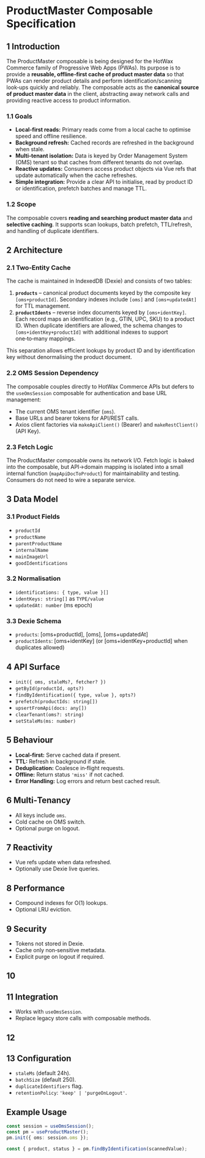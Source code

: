 # ProductMaster Composable Specification

## 1 Introduction

The ProductMaster composable is being designed for the HotWax Commerce family of Progressive Web Apps (PWAs). Its purpose is to provide a **reusable, offline‑first cache of product master data** so that PWAs can render product details and perform identification/scanning look‑ups quickly and reliably. The composable acts as the **canonical source of product master data** in the client, abstracting away network calls and providing reactive access to product information.

### 1.1 Goals

* **Local‑first reads:** Primary reads come from a local cache to optimise speed and offline resilience.
* **Background refresh:** Cached records are refreshed in the background when stale.
* **Multi‑tenant isolation:** Data is keyed by Order Management System (OMS) tenant so that caches from different tenants do not overlap.
* **Reactive updates:** Consumers access product objects via Vue refs that update automatically when the cache refreshes.
* **Simple integration:** Provide a clear API to initialise, read by product ID or identification, prefetch batches and manage TTL.

### 1.2 Scope

The composable covers **reading and searching product master data** and **selective caching**. It supports scan lookups, batch prefetch, TTL/refresh, and handling of duplicate identifiers. 

## 2 Architecture

### 2.1 Two‑Entity Cache

The cache is maintained in IndexedDB (Dexie) and consists of two tables:

1. **`products`** – canonical product documents keyed by the composite key `[oms+productId]`. Secondary indexes include `[oms]` and `[oms+updatedAt]` for TTL management.
2. **`productIdents`** – reverse index documents keyed by `[oms+identKey]`. Each record maps an identification (e.g., GTIN, UPC, SKU) to a product ID. When duplicate identifiers are allowed, the schema changes to `[oms+identKey+productId]` with additional indexes to support one‑to‑many mappings.

This separation allows efficient lookups by product ID and by identification key without denormalising the product document.

### 2.2 OMS Session Dependency

The composable couples directly to HotWax Commerce APIs but defers to the `useOmsSession` composable for authentication and base URL management:

* The current OMS tenant identifier (`oms`).
* Base URLs and bearer tokens for API/REST calls.
* Axios client factories via `makeApiClient()` (Bearer) and `makeRestClient()` (API Key).


### 2.3 Fetch Logic

The ProductMaster composable owns its network I/O. Fetch logic is baked into the composable, but API→domain mapping is isolated into a small internal function (`mapApiDocToProduct`) for maintainability and testing. Consumers do not need to wire a separate service.


## 3 Data Model

### 3.1 Product Fields

* `productId`
* `productName`
* `parentProductName`
* `internalName`
* `mainImageUrl`
* `goodIdentifications`

### 3.2 Normalisation

* `identifications: { type, value }[]`
* `identKeys: string[]` as `TYPE/value`
* `updatedAt: number` (ms epoch)

### 3.3 Dexie Schema

* `products`: \[oms+productId], \[oms], \[oms+updatedAt]
* `productIdents`: \[oms+identKey] (or \[oms+identKey+productId] when duplicates allowed)

## 4 API Surface

* `init({ oms, staleMs?, fetcher? })`
* `getById(productId, opts?)`
* `findByIdentification({ type, value }, opts?)`
* `prefetch(productIds: string[])`
* `upsertFromApi(docs: any[])`
* `clearTenant(oms?: string)`
* `setStaleMs(ms: number)`

## 5 Behaviour

* **Local‑first:** Serve cached data if present.
* **TTL:** Refresh in background if stale.
* **Deduplication:** Coalesce in‑flight requests.
* **Offline:** Return status `'miss'` if not cached.
* **Error Handling:** Log errors and return best cached result.

## 6 Multi‑Tenancy

* All keys include `oms`.
* Cold cache on OMS switch.
* Optional purge on logout.

## 7 Reactivity

* Vue refs update when data refreshed.
* Optionally use Dexie live queries.

## 8 Performance

* Compound indexes for O(1) lookups.
* Optional LRU eviction.

## 9 Security

* Tokens not stored in Dexie.
* Cache only non‑sensitive metadata.
* Explicit purge on logout if required.

## 10 


## 11 Integration

* Works with `useOmsSession`.
* Replace legacy store calls with composable methods.

## 12 


## 13 Configuration

* `staleMs` (default 24h).
* `batchSize` (default 250).
* `duplicateIdentifiers` flag.
* `retentionPolicy`: `'keep' | 'purgeOnLogout'`.

## Example Usage

```ts
const session = useOmsSession();
const pm = useProductMaster();
pm.init({ oms: session.oms });

const { product, status } = pm.findByIdentification(scannedValue);
```
